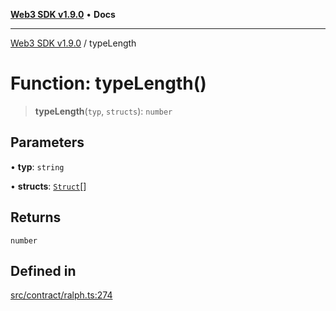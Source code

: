 [**Web3 SDK v1.9.0**](../README.md) • **Docs**

***

[Web3 SDK v1.9.0](../globals.md) / typeLength

# Function: typeLength()

> **typeLength**(`typ`, `structs`): `number`

## Parameters

• **typ**: `string`

• **structs**: [`Struct`](../classes/Struct.md)[]

## Returns

`number`

## Defined in

[src/contract/ralph.ts:274](https://github.com/Mystic-Nayy/alephium-web3/blob/ee41f5e0e7d7fb0b155fe62f05b2ac03772895ca/packages/web3/src/contract/ralph.ts#L274)
